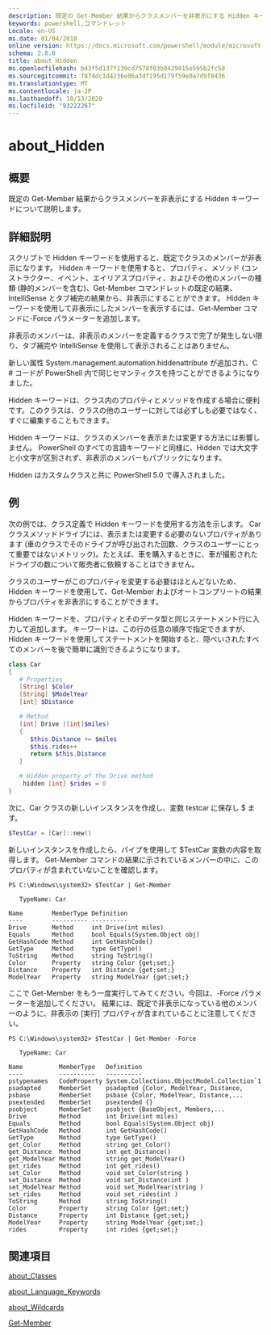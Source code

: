 ```yaml
---
description: 既定の Get-Member 結果からクラスメンバーを非表示にする Hidden キーワードについて説明します。
keywords: powershell,コマンドレット
Locale: en-US
ms.date: 01/04/2018
online version: https://docs.microsoft.com/powershell/module/microsoft.powershell.core/about/about_hidden?view=powershell-7&WT.mc_id=ps-gethelp
schema: 2.0.0
title: about_Hidden
ms.openlocfilehash: b43f5d137f139cd7578f03b0429815e595b2fc58
ms.sourcegitcommit: f874dc1d4236e06a3df195d179f59e0a7d9f8436
ms.translationtype: MT
ms.contentlocale: ja-JP
ms.lasthandoff: 10/13/2020
ms.locfileid: "93222267"
---
```

# <a name="about_hidden"></a>about_Hidden

## <a name="short-description"></a>概要
既定の Get-Member 結果からクラスメンバーを非表示にする Hidden キーワードについて説明します。

## <a name="long-description"></a>詳細説明

スクリプトで Hidden キーワードを使用すると、既定でクラスのメンバーが非表示になります。 Hidden キーワードを使用すると、プロパティ、メソッド (コンストラクター、イベント、エイリアスプロパティ、およびその他のメンバーの種類 (静的メンバーを含む)、Get-Member コマンドレットの既定の結果、IntelliSense とタブ補完の結果から、非表示にすることができます。 Hidden キーワードを使用して非表示にしたメンバーを表示するには、Get-Member コマンドに-Force パラメーターを追加します。

非表示のメンバーは、非表示のメンバーを定義するクラスで完了が発生しない限り、タブ補完や IntelliSense を使用して表示されることはありません。

新しい属性 System.management.automation.hiddenattribute が追加され、C \# コードが PowerShell 内で同じセマンティクスを持つことができるようになりました。

Hidden キーワードは、クラス内のプロパティとメソッドを作成する場合に便利です。このクラスは、クラスの他のユーザーに対しては必ずしも必要ではなく、すぐに編集することもできます。

Hidden キーワードは、クラスのメンバーを表示または変更する方法には影響しません。 PowerShell のすべての言語キーワードと同様に、Hidden では大文字と小文字が区別されず、非表示のメンバーもパブリックになります。

Hidden はカスタムクラスと共に PowerShell 5.0 で導入されました。

## <a name="example"></a>例

次の例では、クラス定義で Hidden キーワードを使用する方法を示します。 Car クラスメソッドドライブには、表示または変更する必要のないプロパティがあります (車のクラスでそのドライブが呼び出された回数、クラスのユーザーにとって重要ではないメトリック)。たとえば、車を購入するときに、車が撮影されたドライブの数について販売者に依頼することはできません。

クラスのユーザーがこのプロパティを変更する必要はほとんどないため、Hidden キーワードを使用して、Get-Member およびオートコンプリートの結果からプロパティを非表示にすることができます。

Hidden キーワードを、プロパティとそのデータ型と同じステートメント行に入力して追加します。 キーワードは、この行の任意の順序で指定できますが、Hidden キーワードを使用してステートメントを開始すると、隠ぺいされたすべてのメンバーを後で簡単に識別できるようになります。

```powershell
class Car
{
   # Properties
   [String] $Color
   [String] $ModelYear
   [int] $Distance

   # Method
   [int] Drive ([int]$miles)
   {
      $this.Distance += $miles
      $this.rides++
      return $this.Distance
   }

   # Hidden property of the Drive method
    hidden [int] $rides = 0
}
```

次に、Car クラスの新しいインスタンスを作成し、変数 testcar に保存し \$ ます。

```powershell
$TestCar = [Car]::new()
```

新しいインスタンスを作成したら、パイプを使用して $TestCar 変数の内容を取得します。 Get-Member コマンドの結果に示されているメンバーの中に、このプロパティが含まれていないことを確認します。

```output
PS C:\Windows\system32> $TestCar | Get-Member

   TypeName: Car

Name        MemberType Definition
----        ---------- ----------
Drive       Method     int Drive(int miles)
Equals      Method     bool Equals(System.Object obj)
GetHashCode Method     int GetHashCode()
GetType     Method     type GetType()
ToString    Method     string ToString()
Color       Property   string Color {get;set;}
Distance    Property   int Distance {get;set;}
ModelYear   Property   string ModelYear {get;set;}

```

ここで Get-Member をもう一度実行してみてください。今回は、-Force パラメーターを追加してください。
結果には、既定で非表示になっている他のメンバーのように、非表示の [実行] プロパティが含まれていることに注意してください。

```output
PS C:\Windows\system32> $TestCar | Get-Member -Force

   TypeName: Car

Name          MemberType   Definition
----          ----------   ----------
pstypenames   CodeProperty System.Collections.ObjectModel.Collection`1
psadapted     MemberSet    psadapted {Color, ModelYear, Distance,
psbase        MemberSet    psbase {Color, ModelYear, Distance,...
psextended    MemberSet    psextended {}
psobject      MemberSet    psobject {BaseObject, Members,...
Drive         Method       int Drive(int miles)
Equals        Method       bool Equals(System.Object obj)
GetHashCode   Method       int GetHashCode()
GetType       Method       type GetType()
get_Color     Method       string get_Color()
get_Distance  Method       int get_Distance()
get_ModelYear Method       string get_ModelYear()
get_rides     Method       int get_rides()
set_Color     Method       void set_Color(string )
set_Distance  Method       void set_Distance(int )
set_ModelYear Method       void set_ModelYear(string )
set_rides     Method       void set_rides(int )
ToString      Method       string ToString()
Color         Property     string Color {get;set;}
Distance      Property     int Distance {get;set;}
ModelYear     Property     string ModelYear {get;set;}
rides         Property     int rides {get;set;}

```

## <a name="see-also"></a>関連項目

[about_Classes](about_Classes.md)

[about_Language_Keywords](about_Language_Keywords.md)

[about_Wildcards](about_Wildcards.md)

[Get-Member](xref:Microsoft.PowerShell.Utility.Get-Member)
